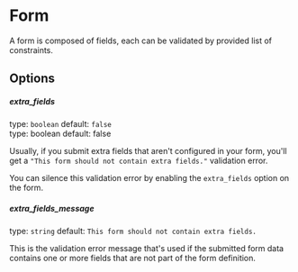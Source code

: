 # Form
A form is composed of fields, each can be validated by provided list of constraints.

## Options

##### extra_fields
type: `boolean` default: `false`  
type: boolean default: false

Usually, if you submit extra fields that aren't configured in your form, you'll get a 
`"This form should not contain extra fields."` validation error.

You can silence this validation error by enabling the `extra_fields` option on the form.

##### extra_fields_message
type: `string` default: `This form should not contain extra fields.`

This is the validation error message that's used if the submitted form data contains one or 
more fields that are not part of the form definition.
